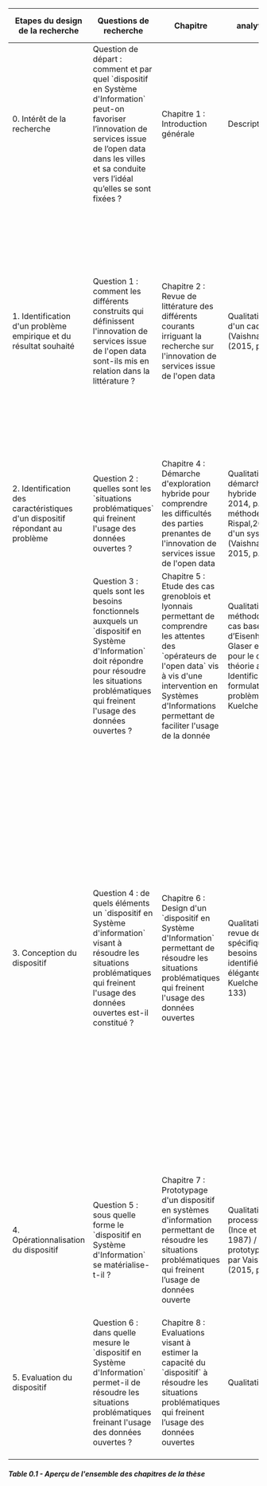 | Etapes du design de la recherche                                                      | Questions de recherche                                                                                                                                                                                                  | Chapitre                                                                                                                                                                                                                       | Approche analytique/Pattern de recherche                                                                                                                                                                                                                                     | Objectif                                                                                                                                                                                                                                                                                                                                                                                                                                                                                                                                                                                                  | Bases théoriques                                                                                                                                                                                                                                                                                           | Matériau empirique                                                                                                                                                                                 |
|---------------------------------------------------------------------------------|-------------------------------------------------------------------------------------------------------------------------------------------------------------------------------------------------------------------------|--------------------------------------------------------------------------------------------------------------------------------------------------------------------------------------------------------------------------------|------------------------------------------------------------------------------------------------------------------------------------------------------------------------------------------------------------------------------------------------------------------------------|-----------------------------------------------------------------------------------------------------------------------------------------------------------------------------------------------------------------------------------------------------------------------------------------------------------------------------------------------------------------------------------------------------------------------------------------------------------------------------------------------------------------------------------------------------------------------------------------------------------|------------------------------------------------------------------------------------------------------------------------------------------------------------------------------------------------------------------------------------------------------------------------------------------------------------|----------------------------------------------------------------------------------------------------------------------------------------------------------------------------------------------------|
| 0\. Intérêt de la recherche                                                     | Question de départ : comment et par quel \`dispositif en Système d'Information` peut\-on favoriser l’innovation de services issue de l’open data dans les villes et sa conduite vers l’idéal qu’elles se sont fixées ?  | Chapitre 1 : Introduction générale                                                                                                                                                                                             | Descriptive                                                                                                                                                                                                                                                                  | Présenter le phénomène empirique étudié, la pertinence managériale, théorique et méthodologique, la question de départ, l’objectif général de la recherche ; Présenter le design de la recherche                                                                                                                                                                                                                                                                                                                                                                                               |                                                                                                                                                                                                                                                                                                            |                                                                                                                                                                                                    |
| 1\. Identification d'un problème empirique et du résultat souhaité              | Question 1 : comment les différents construits qui définissent l'innovation de services issue de l'open data sont\-ils mis en relation dans la littérature ?                                                            | Chapitre 2 : Revue de littérature des différents courants irriguant la recherche sur l'innovation de services issue de l'open data                                                                                             | Qualitative/Développement d'un cadre conceptuel \(Vaishnavi et Kuelcher \(2015, p\.115\)                                                                                                                                                                                     | Définir les construits "Smart city", "Plateforme et innovation de services", "Open data" et "Ecosystème open data" ; Identifier les associations entre les construits ; Identifier un gap théorique et méthodologique                                                                                                                                                                                                                                                                                                                                                                                     | Framework multi\-niveau développé par Chesbrough and Bogers \(2014\) et affiné par Bogers et al\. \(2016\) pour classer la littérature sur le concept d'open innovation \(Chesbrough, 2003\) selon le niveau d'analyse ; Théories du paradoxe et concept de tension paradoxale \(K\. Smith et al\., 2017\) | Une sélection de 252 articles basés sur les 4 construits choisis                                                                                                                                   |
|   2\. Identification des caractéristiques d'un dispositif répondant au problème  | Question 2 : quelles sont les \`situations problématiques` qui freinent l'usage des données ouvertes ?                                                                                                                  | Chapitre 4 : Démarche d'exploration hybride pour comprendre les difficultés des parties prenantes de l'innovation de services issue de l'open data                                                                             | Qualitative et abductive : démarche d'exploration hybride \(Thiétart et al\., 2014, p\. 93\) utilisant la méthode des cas \(Hlady\-Rispal,2002\) / Analyse d'un système complexe \(Vaishnavi et Kuelcher, 2015, p\. 107\)                                                    | Proposer un modèle heuristique pour comprendre l'usage des données ouvertes et les \`situations problématiques` rencontrées par les praticiens                                                                                                                                                                                                                                                                                                                                                                                                                                                            |                                                                                                                                                                                                                                                                                                            | Etude de 4 cas d'usage des données ouvertes grâce à des observations participantes ; 10 entretiens semi\-directifs                                                                                 |
|   | Question 3 :  quels sont les besoins fonctionnels auxquels un \`dispositif en Système d'Information` doit répondre pour résoudre les situations problématiques qui freinent l'usage des données ouvertes ?              | Chapitre 5 : Etude des cas grenoblois et lyonnais permettant de comprendre les attentes des \`opérateurs de l'open data` vis à vis d'une intervention en Systèmes d'Informations permettant de faciliter l'usage de la donnée  | Qualitative et abductive : méthodologie d’étude de cas basé sur les travaux d’Eisenhardt \(1989\) et de Glaser et Strauss \(1967\) pour le développement de théorie ancrée / Identification et formulation de l'espace problème \(Vaishnavi et Kuelcher, 2015, p\.86\-88\)   | Etablir la liste des besoins fonctionnels auxquels un \`dispositif en Système d'Information` doit répondre pour résoudre les situations problématiques qui freinent l'usage des données ouvertes ?                                                                                                                                                                                                                                                                                                                                                                                                        | Eisenhardt \(1989\) pour la méthodologie d'analyse et Glaser et Strauss pour le développement de théories ancrée                                                                                                                                                                                           | Etude de cas de l'usage des données au sein de la métropole Grenoble\-Alpes et de la métropole du Grand Lyon ; 21 entretiens semi\-directifs, 31 documents analysés, 23 observations participantes |
| 3\. Conception du dispositif                                                    | Question 4 : de quels éléments un \`dispositif en Système d'information` visant à résoudre les situations problématiques qui freinent l'usage des données ouvertes est\-il constitué ?                                  | Chapitre 6 : Design d'un \`dispositif en Système d'Information` permettant de résoudre les situations problématiques qui freinent l'usage des données ouvertes                                                                 | Qualitative et inductive : revue de littérature spécifique à partir des besoins fonctionnels identifiés / Conception élégante \(Vaishnavi et Kuelcher, 2015, p\.132\-133\)                                                                                                   | Etablir une liste d’éléments fonctionnels qui permettent de résoudre les situations problématiques \(dits proposition de design\); Identifier dans la littérature les cadres théoriques \(dits \*\*kernel theories\*\*\) qui expliquent en quoi les éléments fonctionnels permettent de résoudre les situations problématique \(dits \*\*principes de design\*\*\) ; Construire un modèle conceptuel dessine l'architecture du \`dispositif en Système d’Information`, intègre les éléments fonctionnels et explique les fonctions qu'il assurera dans un contexte réel \(dit \*\*design du système\*\*\) | Théorie de la cognition distribuée \(Hutchins, 1995\) ; Théorie de la structuration appliqué aux systèmes d'information \(Orlikowski, 1992 ; DeSanctis et Poole, 1994\) ; Théorie de l'interaction homme\-données \(Mortier et al\., 2013\)                                                                | Une sélection de \_\_\_ articles correspondant aux 12 besoins fonctionnels                                                                                                                         |
| 4\. Opérationnalisation du dispositif                                           | Question 5 : sous quelle forme le \`dispositif en Système d'Information` se matérialise\-t\-il ?                                                                                                                        | Chapitre 7 : Prototypage d'un dispositif en systèmes d'information permettant de résoudre les situations problématiques qui freinent l’usage de données ouverte                                                                | Qualitative et déductive : processus d'instanciation \(Ince et Hekmatpour, 1987\) / Pattern de prototypage développés par Vaishnavi et Kuelcher \(2015, p\.119\-156\)\.                                                                                                      | Présenter l'objet, instance du dispositif conçu                                                                                                                                                                                                                                                                                                                                                                                                                                                                                                                                                           |                                                                                                                                                                                                                                                                                                            | Une sélection d'outils logiciels permettant de construire l'objet                                                                                                                                  |
| 5\. Evaluation du dispositif                                                    | Question 6 : dans quelle mesure le \`dispositif en Système d'Information` permet\-il de résoudre les situations problématiques freinant l'usage des données ouvertes ?                                                  | Chapitre 8 : Evaluations visant à estimer la capacité du \`dispositif` à résoudre les situations problématiques qui freinent l’usage des données ouvertes                                                                      | Qualitative et inductive                                                                                                                                                                                                                                                     | Evaluer la pertinence empirique et la rigueur scientifique du \`dispositif en Système d'Information` ; Identifier les manquements relatifs à ces deux aspects et à améliorer dans la prochaine itération                                                                                                                                                                                                                                                                                                                                                                                                  |                                                                                                                                                                                                                                                                                                            | 14 focus group inspirés des méthodes utilisées en ergonomie informatique                                                                                                                           |
##### Table 0.1 - Aperçu de l'ensemble des chapitres de la thèse
